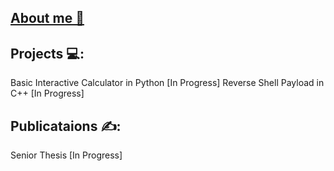 ## [About me 👋](aboutme.md)

## Projects :computer::
Basic Interactive Calculator in Python [In Progress]
Reverse Shell Payload in C++ [In Progress]

## Publicataions ✍️:
Senior Thesis [In Progress]


